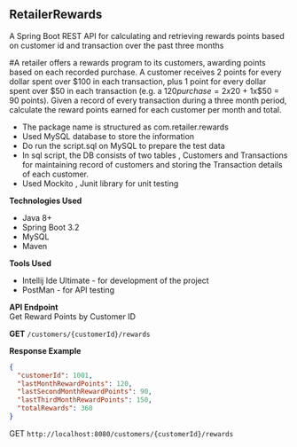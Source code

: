 ## RetailerRewards
A Spring Boot REST API for calculating and retrieving rewards points based on customer id and transaction over the past three months

#A retailer offers a rewards program to its customers, awarding points based on each recorded purchase. A customer receives 2 points for every dollar spent over $100 in each transaction, plus 1 point for every dollar spent over $50 in each transaction (e.g. a $120 purchase = 2x$20 + 1x$50 = 90 points). Given a record of every transaction during a three month period, calculate the reward points earned for each customer per month and total.

- The package name is structured as com.retailer.rewards
- Used MySQL database to store the information
- Do run the script.sql on MySQL to prepare the test data
- In sql script, the DB consists of two tables , Customers and Transactions for maintaining record of customers and storing the Transaction details of each customer.
- Used Mockito , Junit library for unit testing


**Technologies Used**
- Java 8+
- Spring Boot 3.2
- MySQL
- Maven

**Tools Used**
- Intellij Ide Ultimate - for development of the project
- PostMan - for API testing

**API Endpoint**<br> 
Get Reward Points by Customer ID

**GET** `/customers/{customerId}/rewards`

**Response Example**
```json
{
  "customerId": 1001,
  "lastMonthRewardPoints": 120,
  "lastSecondMonthRewardPoints": 90,
  "lastThirdMonthRewardPoints": 150,
  "totalRewards": 360
}
```

 GET `http://localhost:8080/customers/{customerId}/rewards`
